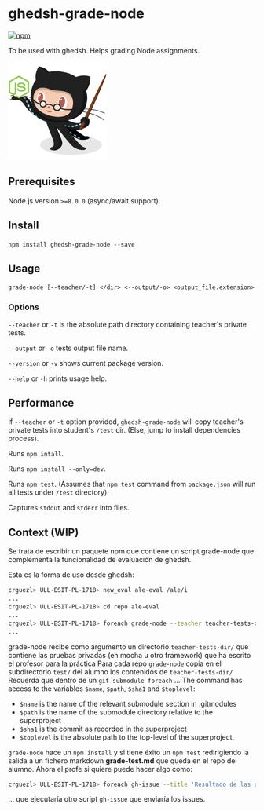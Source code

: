 # ghedsh-grade-node

[![npm](https://img.shields.io/badge/version-1.0.4-blue.svg)](https://www.npmjs.com/package/ghedsh-grade-node)

To be used with ghedsh. Helps grading Node assignments.

<img src="img/ghedsh-grade-node.png" width="200">

## Prerequisites

Node.js version `>=8.0.0` (async/await support).

## Install

    npm install ghedsh-grade-node --save

## Usage

    grade-node [--teacher/-t] </dir> <--output/-o> <output_file.extension>

### Options

`--teacher` or `-t` is the absolute path directory containing teacher's private tests.

`--output` or `-o` tests output file name.

`--version` or `-v` shows current package version.

`--help` or `-h` prints usage help.

## Performance

If `--teacher` or `-t` option provided, `ghedsh-grade-node` will copy teacher's private tests into student's `/test` dir. (Else, jump to install dependencies process).

Runs `npm intall`.

Runs `npm install --only=dev`.

Runs `npm test`. (Assumes that `npm test` command from `package.json` will run all tests under `/test` directory).

Captures `stdout` and `stderr` into files.

## Context (WIP)

Se trata de escribir un paquete npm que contiene un script grade-node que complementa la funcionalidad de evaluación de ghedsh.

Esta es la forma de uso desde ghedsh:

```bash
crguezl> ULL-ESIT-PL-1718> new_eval ale-eval /ale/i
...
crguezl> ULL-ESIT-PL-1718> cd repo ale-eval
...
crguezl> ULL-ESIT-PL-1718> foreach grade-node --teacher teacher-tests-dir  --output grade.test.md
...
```

grade-node recibe como argumento un directorio `teacher-tests-dir/` que contiene las pruebas privadas (en mocha u otro framework) que ha escrito el profesor para la práctica
Para cada repo `grade-node` copia en el subdirectorio `test/` del alumno los contenidos de `teacher-tests-dir/`
Recuerda que dentro de un `git submodule foreach`
... The command has access to the variables `$name`, `$path`, `$sha1` and `$toplevel`:

* `$name` is the name of the relevant submodule section in .gitmodules
* `$path` is the name of the submodule directory relative to the superproject
* `$sha1` is the commit as recorded in the superproject
* `$toplevel` is the absolute path to the top-level of the superproject.

`grade-node` hace un `npm install` y si tiene éxito un `npm test` redirigiendo la salida a un fichero markdown **grade-test.md** que queda en el repo del alumno.
Ahora el profe si quiere puede hacer algo como:

```bash
crguezl> ULL-ESIT-PL-1718> foreach gh-issue --title 'Resultado de las pruebas' --input grade-test.md
```

...
que ejecutaría otro script `gh-issue` que enviaría los issues.
